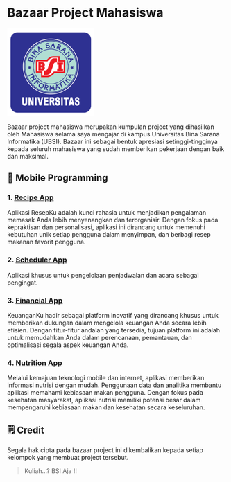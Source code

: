 # Bazaar Project Mahasiswa
<img src="assets/logo_ubsi.png" width="200px"><br>

Bazaar project mahasiswa merupakan kumpulan project yang dihasilkan oleh Mahasiswa selama saya mengajar di kampus
Universitas Bina Sarana Informatika (UBSI). Bazaar ini sebagai bentuk apresiasi setinggi-tingginya kepada
seluruh mahasiswa yang sudah memberikan pekerjaan dengan baik dan maksimal.

## 📱 Mobile Programming
### <h3>1. <a href="https://github.com/aldytarigan/recipe_app">Recipe App</a></h3>
Aplikasi ResepKu adalah kunci rahasia untuk menjadikan pengalaman memasak Anda lebih menyenangkan dan terorganisir. Dengan fokus pada kepraktisan dan personalisasi, aplikasi ini dirancang untuk memenuhi kebutuhan unik setiap pengguna dalam menyimpan, dan berbagi resep makanan favorit pengguna.

### <h3>2. <a href="https://github.com/SuamiSahShiroko/simple-scheduler-ubsi">Scheduler App</a></h3>
Aplikasi khusus untuk pengelolaan penjadwalan dan acara sebagai pengingat.

### <h3>3. <a href="https://github.com/andrr64/KeuanganKu">Financial App</a></h3>
KeuanganKu hadir sebagai platform inovatif yang dirancang khusus untuk memberikan dukungan dalam mengelola keuangan Anda secara lebih efisien. Dengan fitur-fitur andalan yang tersedia, tujuan platform ini adalah untuk memudahkan Anda dalam perencanaan, pemantauan, dan optimalisasi segala aspek keuangan Anda.

### <h3>4. <a href="https://github.com/Enzeed/Nutrisi-Apps-Kelompok2-FINAL_MP/tree/main/nutrisi">Nutrition App</a></h3>
Melalui kemajuan teknologi mobile dan internet, aplikasi memberikan informasi nutrisi dengan mudah. Penggunaan data dan analitika membantu aplikasi memahami kebiasaan makan pengguna. Dengan fokus pada kesehatan masyarakat, aplikasi nutrisi memiliki potensi besar dalam mempengaruhi kebiasaan makan dan kesehatan secara keseluruhan.

## 🗒️ Credit
Segala hak cipta pada bazaar project ini dikembalikan kepada setiap kelompok yang membuat project tersebut.
<blockquote>Kuliah...? BSI Aja !!</blockquote>